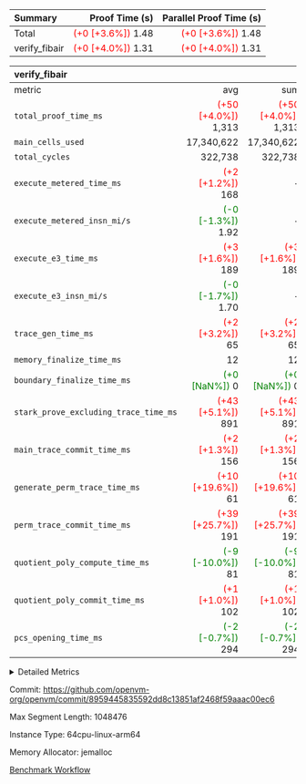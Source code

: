 | Summary | Proof Time (s) | Parallel Proof Time (s) |
|:---|---:|---:|
| Total | <span style='color: red'>(+0 [+3.6%])</span> 1.48 | <span style='color: red'>(+0 [+3.6%])</span> 1.48 |
| verify_fibair | <span style='color: red'>(+0 [+4.0%])</span> 1.31 | <span style='color: red'>(+0 [+4.0%])</span> 1.31 |


| verify_fibair |||||
|:---|---:|---:|---:|---:|
|metric|avg|sum|max|min|
| `total_proof_time_ms ` | <span style='color: red'>(+50 [+4.0%])</span> 1,313 | <span style='color: red'>(+50 [+4.0%])</span> 1,313 | <span style='color: red'>(+50 [+4.0%])</span> 1,313 | <span style='color: red'>(+50 [+4.0%])</span> 1,313 |
| `main_cells_used     ` |  17,340,622 |  17,340,622 |  17,340,622 |  17,340,622 |
| `total_cycles        ` |  322,738 |  322,738 |  322,738 |  322,738 |
| `execute_metered_time_ms` | <span style='color: red'>(+2 [+1.2%])</span> 168 | -          | -          | -          |
| `execute_metered_insn_mi/s` | <span style='color: green'>(-0 [-1.3%])</span> 1.92 | -          | -          | -          |
| `execute_e3_time_ms  ` | <span style='color: red'>(+3 [+1.6%])</span> 189 | <span style='color: red'>(+3 [+1.6%])</span> 189 | <span style='color: red'>(+3 [+1.6%])</span> 189 | <span style='color: red'>(+3 [+1.6%])</span> 189 |
| `execute_e3_insn_mi/s` | <span style='color: green'>(-0 [-1.7%])</span> 1.70 | -          | <span style='color: green'>(-0 [-1.7%])</span> 1.70 | <span style='color: green'>(-0 [-1.7%])</span> 1.70 |
| `trace_gen_time_ms   ` | <span style='color: red'>(+2 [+3.2%])</span> 65 | <span style='color: red'>(+2 [+3.2%])</span> 65 | <span style='color: red'>(+2 [+3.2%])</span> 65 | <span style='color: red'>(+2 [+3.2%])</span> 65 |
| `memory_finalize_time_ms` |  12 |  12 |  12 |  12 |
| `boundary_finalize_time_ms` | <span style='color: green'>(+0 [NaN%])</span> 0 | <span style='color: green'>(+0 [NaN%])</span> 0 | <span style='color: green'>(+0 [NaN%])</span> 0 | <span style='color: green'>(+0 [NaN%])</span> 0 |
| `stark_prove_excluding_trace_time_ms` | <span style='color: red'>(+43 [+5.1%])</span> 891 | <span style='color: red'>(+43 [+5.1%])</span> 891 | <span style='color: red'>(+43 [+5.1%])</span> 891 | <span style='color: red'>(+43 [+5.1%])</span> 891 |
| `main_trace_commit_time_ms` | <span style='color: red'>(+2 [+1.3%])</span> 156 | <span style='color: red'>(+2 [+1.3%])</span> 156 | <span style='color: red'>(+2 [+1.3%])</span> 156 | <span style='color: red'>(+2 [+1.3%])</span> 156 |
| `generate_perm_trace_time_ms` | <span style='color: red'>(+10 [+19.6%])</span> 61 | <span style='color: red'>(+10 [+19.6%])</span> 61 | <span style='color: red'>(+10 [+19.6%])</span> 61 | <span style='color: red'>(+10 [+19.6%])</span> 61 |
| `perm_trace_commit_time_ms` | <span style='color: red'>(+39 [+25.7%])</span> 191 | <span style='color: red'>(+39 [+25.7%])</span> 191 | <span style='color: red'>(+39 [+25.7%])</span> 191 | <span style='color: red'>(+39 [+25.7%])</span> 191 |
| `quotient_poly_compute_time_ms` | <span style='color: green'>(-9 [-10.0%])</span> 81 | <span style='color: green'>(-9 [-10.0%])</span> 81 | <span style='color: green'>(-9 [-10.0%])</span> 81 | <span style='color: green'>(-9 [-10.0%])</span> 81 |
| `quotient_poly_commit_time_ms` | <span style='color: red'>(+1 [+1.0%])</span> 102 | <span style='color: red'>(+1 [+1.0%])</span> 102 | <span style='color: red'>(+1 [+1.0%])</span> 102 | <span style='color: red'>(+1 [+1.0%])</span> 102 |
| `pcs_opening_time_ms ` | <span style='color: green'>(-2 [-0.7%])</span> 294 | <span style='color: green'>(-2 [-0.7%])</span> 294 | <span style='color: green'>(-2 [-0.7%])</span> 294 | <span style='color: green'>(-2 [-0.7%])</span> 294 |



<details>
<summary>Detailed Metrics</summary>

|  | verify_program_compile_ms | total_cells | stark_prove_excluding_trace_time_ms | quotient_poly_compute_time_ms | quotient_poly_commit_time_ms | perm_trace_commit_time_ms | pcs_opening_time_ms | main_trace_commit_time_ms |
| --- | --- | --- | --- | --- | --- | --- | --- |
|  | 7 | 65,536 | 44 | 1 | 9 | 0 | 24 | 8 | 

| air_name | rows | quotient_deg | main_cols | interactions | constraints | cells |
| --- | --- | --- | --- | --- | --- | --- |
| AccessAdapterAir<2> |  | 2 |  | 5 | 12 |  | 
| AccessAdapterAir<4> |  | 2 |  | 5 | 12 |  | 
| AccessAdapterAir<8> |  | 2 |  | 5 | 12 |  | 
| FibonacciAir | 32,768 | 1 | 2 |  | 5 | 65,536 | 
| FriReducedOpeningAir |  | 2 |  | 39 | 71 |  | 
| JalRangeCheckAir |  | 2 |  | 9 | 14 |  | 
| NativePoseidon2Air<BabyBearParameters>, 1> |  | 2 |  | 136 | 572 |  | 
| PhantomAir |  | 2 |  | 3 | 5 |  | 
| ProgramAir |  | 1 |  | 1 | 4 |  | 
| VariableRangeCheckerAir |  | 1 |  | 1 | 4 |  | 
| VmAirWrapper<AluNativeAdapterAir, FieldArithmeticCoreAir> |  | 2 |  | 15 | 27 |  | 
| VmAirWrapper<BranchNativeAdapterAir, BranchEqualCoreAir<1> |  | 2 |  | 11 | 25 |  | 
| VmAirWrapper<NativeAdapterAir<2, 0>, PublicValuesCoreAir> |  | 2 |  | 11 | 29 |  | 
| VmAirWrapper<NativeLoadStoreAdapterAir<1>, NativeLoadStoreCoreAir<1> |  | 2 |  | 15 | 20 |  | 
| VmAirWrapper<NativeLoadStoreAdapterAir<4>, NativeLoadStoreCoreAir<4> |  | 2 |  | 15 | 20 |  | 
| VmAirWrapper<NativeVectorizedAdapterAir<4>, FieldExtensionCoreAir> |  | 2 |  | 15 | 27 |  | 
| VmConnectorAir |  | 2 |  | 5 | 11 |  | 
| VolatileBoundaryAir |  | 2 |  | 7 | 19 |  | 

| group | trace_gen_time_ms | total_proof_time_ms | total_cycles | total_cells | stark_prove_excluding_trace_time_ms | quotient_poly_compute_time_ms | quotient_poly_commit_time_ms | perm_trace_commit_time_ms | pcs_opening_time_ms | memory_finalize_time_ms | main_trace_commit_time_ms | main_cells_used | insns | generate_perm_trace_time_ms | fri.log_blowup | execute_metered_time_ms | execute_metered_insn_mi/s | execute_e3_time_ms | execute_e3_insn_mi/s | boundary_finalize_time_ms |
| --- | --- | --- | --- | --- | --- | --- | --- | --- | --- | --- | --- | --- | --- | --- | --- | --- | --- | --- | --- | --- |
| verify_fibair | 65 | 1,313 | 322,738 | 62,474,410 | 891 | 81 | 102 | 191 | 294 | 12 | 156 | 17,340,622 | 322,739 | 61 | 1 | 168 | 1.92 | 189 | 1.70 | 0 | 

| group | air_name | rows | prep_cols | perm_cols | main_cols | cells |
| --- | --- | --- | --- | --- | --- | --- |
| verify_fibair | AccessAdapterAir<2> | 131,072 |  | 16 | 11 | 3,538,944 | 
| verify_fibair | AccessAdapterAir<4> | 65,536 |  | 16 | 13 | 1,900,544 | 
| verify_fibair | AccessAdapterAir<8> | 128 |  | 16 | 17 | 4,224 | 
| verify_fibair | FriReducedOpeningAir | 2,048 |  | 84 | 27 | 227,328 | 
| verify_fibair | JalRangeCheckAir | 32,768 |  | 28 | 12 | 1,310,720 | 
| verify_fibair | NativePoseidon2Air<BabyBearParameters>, 1> | 32,768 |  | 312 | 398 | 23,265,280 | 
| verify_fibair | PhantomAir | 16,384 |  | 12 | 6 | 294,912 | 
| verify_fibair | ProgramAir | 8,192 |  | 8 | 10 | 147,456 | 
| verify_fibair | VariableRangeCheckerAir | 262,144 | 2 | 8 | 1 | 2,359,296 | 
| verify_fibair | VmAirWrapper<AluNativeAdapterAir, FieldArithmeticCoreAir> | 262,144 |  | 36 | 29 | 17,039,360 | 
| verify_fibair | VmAirWrapper<BranchNativeAdapterAir, BranchEqualCoreAir<1> | 32,768 |  | 28 | 23 | 1,671,168 | 
| verify_fibair | VmAirWrapper<NativeLoadStoreAdapterAir<1>, NativeLoadStoreCoreAir<1> | 65,536 |  | 40 | 21 | 3,997,696 | 
| verify_fibair | VmAirWrapper<NativeLoadStoreAdapterAir<4>, NativeLoadStoreCoreAir<4> | 32,768 |  | 40 | 27 | 2,195,456 | 
| verify_fibair | VmAirWrapper<NativeVectorizedAdapterAir<4>, FieldExtensionCoreAir> | 32,768 |  | 36 | 38 | 2,424,832 | 
| verify_fibair | VmConnectorAir | 2 | 1 | 16 | 5 | 42 | 
| verify_fibair | VolatileBoundaryAir | 65,536 |  | 20 | 12 | 2,097,152 | 

| group | trace_height_constraint | weighted_sum | threshold |
| --- | --- | --- | --- |
| verify_fibair | 0 | 1,085,444 | 2,013,265,921 | 
| verify_fibair | 1 | 5,411,200 | 2,013,265,921 | 
| verify_fibair | 2 | 542,722 | 2,013,265,921 | 
| verify_fibair | 3 | 5,476,612 | 2,013,265,921 | 
| verify_fibair | 4 | 65,536 | 2,013,265,921 | 
| verify_fibair | 5 | 12,851,850 | 2,013,265,921 | 

| trace_height_constraint | threshold |
| --- | --- |
| 0 | 2,013,265,921 | 

</details>


Commit: https://github.com/openvm-org/openvm/commit/8959445835592dd8c13851af2468f59aaac00ec6

Max Segment Length: 1048476

Instance Type: 64cpu-linux-arm64

Memory Allocator: jemalloc

[Benchmark Workflow](https://github.com/openvm-org/openvm/actions/runs/15858004094)
